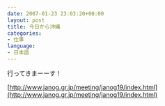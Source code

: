 ```yaml
---
date: 2007-01-23 23:03:20+00:00
layout: post
title: 今日から沖縄
categories:
- 仕事
language:
- 日本語
---
```


行ってきまーーす！

[http://www.janog.gr.jp/meeting/janog19/index.html](http://www.janog.gr.jp/meeting/janog19/index.html)
